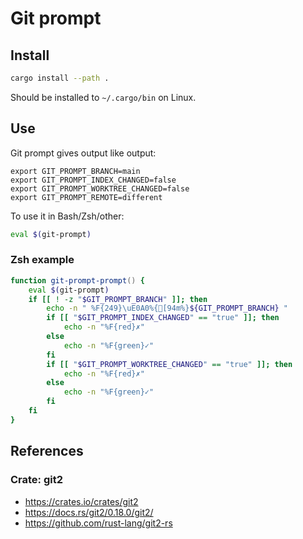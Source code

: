 # Git prompt

## Install

```sh
cargo install --path .
```

Should be installed to `~/.cargo/bin` on Linux.

## Use

Git prompt gives output like output:

```
export GIT_PROMPT_BRANCH=main
export GIT_PROMPT_INDEX_CHANGED=false
export GIT_PROMPT_WORKTREE_CHANGED=false
export GIT_PROMPT_REMOTE=different
```

To use it in Bash/Zsh/other:

```sh
eval $(git-prompt)
```

### Zsh example

```zsh
function git-prompt-prompt() {
    eval $(git-prompt)
    if [[ ! -z "$GIT_PROMPT_BRANCH" ]]; then
        echo -n " %F{249}\uE0A0%{[94m%}${GIT_PROMPT_BRANCH} "
        if [[ "$GIT_PROMPT_INDEX_CHANGED" == "true" ]]; then
            echo -n "%F{red}✗"
        else
            echo -n "%F{green}✓"
        fi
        if [[ "$GIT_PROMPT_WORKTREE_CHANGED" == "true" ]]; then
            echo -n "%F{red}✗"
        else
            echo -n "%F{green}✓"
        fi
    fi
}
```

## References

### Crate: git2

* <https://crates.io/crates/git2>
* <https://docs.rs/git2/0.18.0/git2/>
* <https://github.com/rust-lang/git2-rs>
